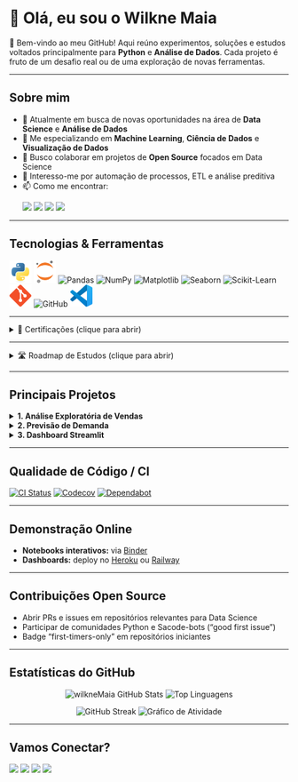 # 👋 Olá, eu sou o Wilkne Maia  

🚀 Bem-vindo ao meu GitHub! Aqui reúno experimentos, soluções e estudos voltados principalmente para **Python** e **Análise de Dados**. Cada projeto é fruto de um desafio real ou de uma exploração de novas ferramentas.

---

## Sobre mim

-  🔭 Atualmente em busca de novas oportunidades na área de **Data Science** e **Análise de Dados**  
- 🌱 Me especializando em **Machine Learning**, **Ciência de Dados** e **Visualização de Dados**  
- 👯 Busco colaborar em projetos de **Open Source** focados em Data Science  
- 🤔 Interesso-me por automação de processos, ETL e análise preditiva  
- 📫 Como me encontrar:  
  <p align="left">
    <a href="https://bit.ly/3qNXHUN"><img src="https://img.shields.io/badge/-wilknemaia-0077B5?style=flat&logo=Linkedin&logoColor=white"/></a>
    <a href="https://bit.ly/3CrCmm7"><img src="https://img.shields.io/badge/wilknemaia-D16f37?style=flat&logo=Stackoverflow&logoColor=white"/></a>
    <a href="https://bit.ly/3HKsmIT"><img src="https://img.shields.io/badge/-@wilkne.maia-%2312100E?style=flat&logo=medium&logoColor=white"/></a>
    <a href="mailto:wilknemaia@gmail.com"><img src="https://img.shields.io/badge/-wilknemaia@gmail.com-D14836?style=flat&logo=Gmail&logoColor=white"/></a>
  </p>

---

## Tecnologias & Ferramentas

<p align="left">
  <img src="https://raw.githubusercontent.com/devicons/devicon/master/icons/python/python-original.svg" alt="Python" width="40px"/>
  <img src="https://raw.githubusercontent.com/devicons/devicon/master/icons/jupyter/jupyter-original.svg" alt="Jupyter" width="40px"/>
  <img src="https://img.shields.io/badge/Pandas-150458?style=flat&logo=pandas&logoColor=white" alt="Pandas"/>
  <img src="https://img.shields.io/badge/NumPy-013243?style=flat&logo=numpy&logoColor=white" alt="NumPy"/>
  <img src="https://img.shields.io/badge/Matplotlib-11557C?style=flat&logo=matplotlib&logoColor=white" alt="Matplotlib"/>
  <img src="https://img.shields.io/badge/Seaborn-3776AB?style=flat&logo=seaborn&logoColor=white" alt="Seaborn"/>
  <img src="https://img.shields.io/badge/Scikit--Learn-F7931E?style=flat&logo=scikit-learn&logoColor=white" alt="Scikit-Learn"/>
  <img src="https://raw.githubusercontent.com/devicons/devicon/master/icons/git/git-original.svg" alt="Git" width="40px"/>
  <img src="https://user-images.githubusercontent.com/3369400/139447912-e0f43f33-6d9f-45f8-be46-2df5bbc91289.png" alt="GitHub" width="40px"/>
  <img src="https://raw.githubusercontent.com/devicons/devicon/master/icons/vscode/vscode-original.svg" alt="VSCode" width="40px"/>
</p>

---

<details>
  <summary>📜 Certificações (clique para abrir)</summary>

  - Data Science with Python – Coursera  
  - Python for Data Analysis – DataCamp  
  - Introdução ao Machine Learning – Udemy  

</details>

---

<details>
  <summary>🛣 Roadmap de Estudos (clique para abrir)</summary>

  - Aprender **Big Data** (Spark, Hadoop)  
  - Aprofundar em **Deep Learning** (TensorFlow / PyTorch)  
  - Explorar **MLOps** (MLflow, DVC e CI/CD para modelos)  

</details>

---

## Principais Projetos

<details>
  <summary><strong>1. Análise Exploratória de Vendas</strong></summary>

  **Descrição:** Pipeline de ETL e EDA em Python para base de vendas de e-commerce.  
  - Pandas  
  - Matplotlib  
  - Seaborn  
  - Relatório interativo em Jupyter Notebook  

  �� [Repositório](https://github.com/wilkneMaia/SEU-REPO-EDA)

</details>

<details>
  <summary><strong>2. Previsão de Demanda</strong></summary>

  **Descrição:** Modelagem preditiva com regressão linear e Random Forest.  
  - Scikit-Learn  
  - GridSearchCV  
  - Métricas: RMSE, MAE, R²  

  �� [Repositório](https://github.com/wilkneMaia/SEU-REPO-DEMANDA)

</details>

<details>
  <summary><strong>3. Dashboard Streamlit</strong></summary>

  **Descrição:** Aplicação web para visualização de KPIs financeiros.  
  - Streamlit  
  - PostgreSQL  
  - Deploy via Heroku  

  �� [Repositório](https://github.com/wilkneMaia/SEU-REPO-STREAMLIT)

</details>

---

## Qualidade de Código / CI

<p align="left">
  <a href="https://github.com/wilkneMaia/SEU-PROJETO/actions"><img src="https://img.shields.io/github/actions/workflow/status/wilkneMaia/seu-projeto/ci.yml?branch=main&style=flat&logo=github" alt="CI Status"/></a>
  <a href="https://codecov.io/gh/wilkneMaia/SEU-PROJETO"><img src="https://img.shields.io/codecov/c/gh/wilkneMaia/seu-projeto?style=flat&logo=codecov" alt="Codecov"/></a>
  <a href="https://github.com/wilkneMaia/SEU-PROJETO/security/dependabot"><img src="https://img.shields.io/github/dependabot/wilkneMaia/seu-projeto?style=flat&logo=dependabot" alt="Dependabot"/></a>
</p>

---

## Demonstração Online

- **Notebooks interativos:** via [Binder](https://mybinder.org)  
- **Dashboards:** deploy no [Heroku](https://www.heroku.com) ou [Railway](https://railway.app)  

---

## Contribuições Open Source

- Abrir PRs e issues em repositórios relevantes para Data Science  
- Participar de comunidades Python e Sacode-bots (“good first issue”)  
- Badge “first-timers-only” em repositórios iniciantes  

---

## Estatísticas do GitHub

<p align="center">
  <img
    src="https://github-readme-stats.vercel.app/api?username=wilkneMaia&show_icons=true&theme=tokyonight&hide_border=true&count_private=true"
    alt="wilkneMaia GitHub Stats"
    style="width:45%; height:165px; object-fit:contain;"
  />
  <img
    src="https://github-readme-stats.vercel.app/api/top-langs/?username=wilkneMaia&theme=tokyonight&layout=compact&hide_border=true"
    alt="Top Linguagens"
    style="width:45%; height:165px; object-fit:contain;"
  />
</p>

<p align="center">
  <img
    src="https://streak-stats.demolab.com?user=wilkneMaia&theme=tokyonight&hide_border=true"
    alt="GitHub Streak"
    style="width:45%; height:165px; object-fit:contain;"
  />
  <img
    src="https://github-readme-activity-graph.vercel.app/graph?username=wilkneMaia&theme=tokyo-night&hide_border=true"
    alt="Gráfico de Atividade"
    style="width:45%; height:165px; object-fit:contain;"
  />
</p>

---

## Vamos Conectar?

<p align="left">
  <a href="https://bit.ly/3qNXHUN"><img src="https://img.shields.io/badge/-wilknemaia-0077B5?style=flat&logo=Linkedin&logoColor=white"/></a>
  <a href="https://bit.ly/3CrCmm7"><img src="https://img.shields.io/badge/wilknemaia-D16f37?style=flat&logo=Stackoverflow&logoColor=white"/></a>
  <a href="https://bit.ly/3HKsmIT"><img src="https://img.shields.io/badge/-@wilkne.maia-%2312100E?style=flat&logo=medium&logoColor=white"/></a>
  <a href="mailto:wilknemaia@gmail.com"><img src="https://img.shields.io/badge/-wilknemaia@gmail.com-D14836?style=flat&logo=Gmail&logoColor=white"/></a>
</p>
